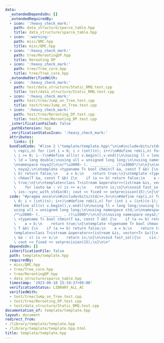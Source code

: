 ```yaml
---
data:
  _extendedDependsOn: []
  _extendedRequiredBy:
  - icon: ':heavy_check_mark:'
    path: data_structure/sparce_table.hpp
    title: data_structure/sparce_table.hpp
  - icon: ':warning:'
    path: misc/QMC.hpp
    title: misc/QMC.hpp
  - icon: ':heavy_check_mark:'
    path: tree/RerootingDP.hpp
    title: Rerooting DP
  - icon: ':heavy_check_mark:'
    path: tree/Tree_core.hpp
    title: tree/Tree_core.hpp
  _extendedVerifiedWith:
  - icon: ':heavy_check_mark:'
    path: test/data_structure/Static_RMQ.test.cpp
    title: test/data_structure/Static_RMQ.test.cpp
  - icon: ':heavy_check_mark:'
    path: test/tree/Jump_on_Tree.test.cpp
    title: test/tree/Jump_on_Tree.test.cpp
  - icon: ':heavy_check_mark:'
    path: test/tree/Rerooting_DP.test.cpp
    title: test/tree/Rerooting_DP.test.cpp
  _isVerificationFailed: false
  _pathExtension: hpp
  _verificationStatusIcon: ':heavy_check_mark:'
  attributes:
    links: []
  bundledCode: "#line 2 \"template/template.hpp\"\n\n#include<bits/stdc++.h>\n\n#define\
    \ rep(i,n) for (int i = 0; i < (int)(n); i++)\n#define reb(i,n) for (int i = (int)(n-1);\
    \ i >= 0; i--)\n#define all(v) v.begin(),v.end()\n\nusing ll = long long;\nusing\
    \ ld = long double;\nusing ull = unsigned long long;\n\nusing namespace std;\n\
    \nnamespace noya2{\n\n/*\u3000~ (. _________ . /)\u3000*/\n\n}\n\nusing namespace\
    \ noya2;\n\ntemplate <typename T> bool chmin(T &a, const T &b) {\n    if (a <=\
    \ b) return false;\n    a = b;\n    return true;\n}\ntemplate <typename T> bool\
    \ chmax(T &a, const T &b) {\n    if (a >= b) return false;\n    a = b;\n    return\
    \ true;\n}\n\ntemplate<class T>istream &operator>>(istream &is, vector<T> &v){\n\
    \    for (auto &e : v) is >> e;\n    return is;\n}\n\nvoid fast_io(){\n    cin.tie(0);\
    \ ios::sync_with_stdio(0); cout << fixed << setprecision(15);\n}\n\n"
  code: "#pragma once\n\n#include<bits/stdc++.h>\n\n#define rep(i,n) for (int i =\
    \ 0; i < (int)(n); i++)\n#define reb(i,n) for (int i = (int)(n-1); i >= 0; i--)\n\
    #define all(v) v.begin(),v.end()\n\nusing ll = long long;\nusing ld = long double;\n\
    using ull = unsigned long long;\n\nusing namespace std;\n\nnamespace noya2{\n\n\
    /*\u3000~ (. _________ . /)\u3000*/\n\n}\n\nusing namespace noya2;\n\ntemplate\
    \ <typename T> bool chmin(T &a, const T &b) {\n    if (a <= b) return false;\n\
    \    a = b;\n    return true;\n}\ntemplate <typename T> bool chmax(T &a, const\
    \ T &b) {\n    if (a >= b) return false;\n    a = b;\n    return true;\n}\n\n\
    template<class T>istream &operator>>(istream &is, vector<T> &v){\n    for (auto\
    \ &e : v) is >> e;\n    return is;\n}\n\nvoid fast_io(){\n    cin.tie(0); ios::sync_with_stdio(0);\
    \ cout << fixed << setprecision(15);\n}\n\n"
  dependsOn: []
  isVerificationFile: false
  path: template/template.hpp
  requiredBy:
  - misc/QMC.hpp
  - tree/Tree_core.hpp
  - tree/RerootingDP.hpp
  - data_structure/sparce_table.hpp
  timestamp: '2023-06-10 15:19:37+09:00'
  verificationStatus: LIBRARY_ALL_AC
  verifiedWith:
  - test/tree/Jump_on_Tree.test.cpp
  - test/tree/Rerooting_DP.test.cpp
  - test/data_structure/Static_RMQ.test.cpp
documentation_of: template/template.hpp
layout: document
redirect_from:
- /library/template/template.hpp
- /library/template/template.hpp.html
title: template/template.hpp
---
```


